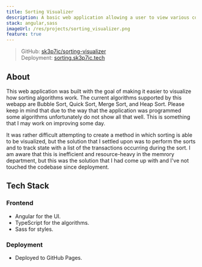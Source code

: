 ```yaml
---
title: Sorting Visualizer
description: A basic web application allowing a user to view various common sorting algorithms in use.
stack: angular,sass
imageUrl: /res/projects/sorting_visualizer.png
feature: true
---
```


> GitHub: [sk3p7ic/sorting-visualizer](https://github.com/sk3p7ic/sorting-visualizer)  
> Deployment: [sorting.sk3p7ic.tech](https://sorting.sk3p7ic.tech)

## About

This web application was built with the goal of making it easier to visualize how sorting algorithms work.
The current algorithms supported by this webapp are Bubble Sort, Quick Sort, Merge Sort, and Heap Sort.
Please keep in mind that due to the way that the application was programmed some algorithms unfortunately do not show all that well.
This is something that I may work on improving some day.

It was rather difficult attempting to create a method in which sorting is able to be visualized, but the solution that I settled upon was to perform the sorts and to track state with a list of the transactions occurring during the sort.
I am aware that this is inefficient and resource-heavy in the memrory department, but this was the solution that I had come up with and I've not touched the codebase since deployment.

## Tech Stack

### Frontend

- Angular for the UI.
- TypeScript for the algorithms.
- Sass for styles.

### Deployment

- Deployed to GitHub Pages.
